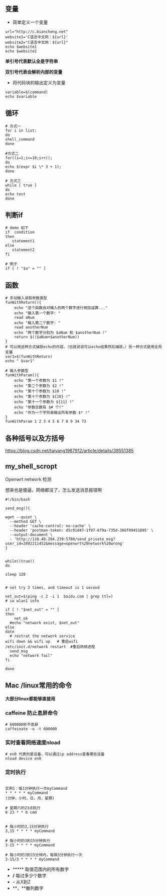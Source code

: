 ## 变量

- 简单定义一个变量

```
url="http://c.biancheng.net"
website1='C语言中文网：${url}'
website2="C语言中文网：${url}"
echo $website1   
echo $website2
```

**单引号代表默认全是字符串**

**双引号代表会解析内部的变量**

- 将代码块的输出定义为变量

```
variable=$(command)
echo $variable
```

## 循环

```
# 方式一
for i in list:
do
shell_command
done

#方式二
for((i=1;i<=10;i++));  
do   
echo $(expr $i \* 3 + 1);  
done

# 方式三
while [ true ] 
do
echo test
done
```



## 判断if

```
# demo 如下
if  condition
then
   statement1
else
   statement2
fi

# 例子
if [ ! "$a" = "" ]

```



## 函数

```
# 手动输入读取参数类型
funWithReturn(){
    echo "这个函数会对输入的两个数字进行相加运算..."
    echo "输入第一个数字: "
    read aNum
    echo "输入第二个数字: "
    read anotherNum
    echo "两个数字分别为 $aNum 和 $anotherNum !"
    return $(($aNum+$anotherNum))
}
# 可以用这种方式捕获echo的内容。（也就说说可以echo结果然后捕获。）另一种方式是用全局变量
var1=$(funWithReturn)
echo " $var1"

# 输入参数型
funWithParam(){
    echo "第一个参数为 $1 !"
    echo "第二个参数为 $2 !"
    echo "第十个参数为 $10 !"
    echo "第十个参数为 ${10} !"
    echo "第十一个参数为 ${11} !"
    echo "参数总数有 $# 个!"
    echo "作为一个字符串输出所有参数 $* !"
}
funWithParam 1 2 3 4 5 6 7 8 9 34 73
```



## 各种括号以及方括号

https://blog.csdn.net/taiyang1987912/article/details/39551385



## my_shell_scropt

Openwrt network 检测

想来也是傻逼，网络都没了，怎么发送消息报错啊

```
#!/bin/bash

send_msg(){

wget --quiet \
  --method GET \
  --header 'cache-control: no-cache' \
  --header 'postman-token: d5c91d47-1f97-6f9a-735d-366f09451895' \
  --output-document \
  - 'http://110.40.204.239:5700/send_private_msg?user_id=2892211452&message=openwrt%20network%20wrong'
}


while((true))
do

sleep 120


# set try 2 times, and timeout is 1 second

net_out=$(ping -c 2 -i 1  baidu.com | grep ttl=)
# iw wlan1 info

if [ ! "$net_out" = "" ]
then
	net_ok
  #echo "network exist, $net_out"
else
date
  # restrat the network service
wifi down && wifi up   # 重启wifi
/etc/init.d/network restart  #重启网络进程
  send_msg
  echo "network fail"
fi

done
```



## Mac /linux常用的命令

**大部分linux都能够直接用**

### caffeine 防止息屏命令

```
# 600000秒不息屏
caffeinate -u -t 600000
```



### 实时查看网络速度nload

```
# en0 代表的是设备，可以通过ip address查看哪些设备
nload device en0
```





### 定时执行

```

实例1：每1分钟执行一次myCommand
* * * * * myCommand
(分钟，小时，日，月，星期)

# 星期六的23点执行
0 23 * * 6 cmd


# 每小时的3,15分钟执行
3,15 * * * * myCommand

# 每小时的3到15分钟执行
3-15 * * * * myCommand

# 每小时的3到15分钟内，每隔3分钟执行一次
3-15/3 * * * * myCommand

```

- ***** 取值范围内的所有数字
- **/** 每过多少个数字
- **-** 从X到Z
- **，**散列数字
